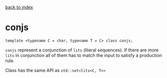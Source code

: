 [back to index](../README.md#overview-of-types)

# conjs

```
template <typename C = char, typename T = C> class conjs;
```

`conjs` represent a conjunction of `lits` (literal sequences). If there are more `lits` in conjunction all of them has to match the input to satisfy a production rule.

Class has the same API as `std::set<lits<C, T>>`
